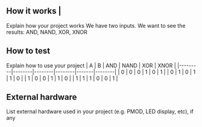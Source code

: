 <!---

This file is used to generate your project datasheet. Please fill in the information below and delete any unused
sections.

You can also include images in this folder and reference them in the markdown. Each image must be less than
512 kb in size, and the combined size of all images must be less than 1 MB.
-->

## How it works |

Explain how your project works
We have two inputs. We want to see the results: AND, NAND, XOR, XNOR

## How to test

Explain how to use your project
|  A      | B      |   AND  |  NAND  |  XOR  |  XNOR  |
|---------|--------|--------|--------|-------|--------|
| 0       | 0      | 0      | 1      |  0    |  1     |
| 0       | 1      | 0      | 1      |  1    |  0     |
| 1       | 0      | 0      | 1      |  1    |  0     |
| 1       | 1      | 1      | 0      |  0    |  1     | 

## External hardware

List external hardware used in your project (e.g. PMOD, LED display, etc), if any
